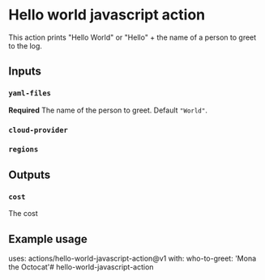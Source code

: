 # Hello world javascript action

This action prints "Hello World" or "Hello" + the name of a person to greet to the log.

## Inputs

### `yaml-files`

**Required** The name of the person to greet. Default `"World"`.

### `cloud-provider`

### `regions`

## Outputs

### `cost`

The cost 

## Example usage

uses: actions/hello-world-javascript-action@v1
with:
  who-to-greet: 'Mona the Octocat'# hello-world-javascript-action
